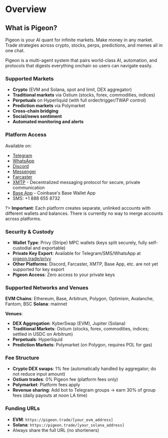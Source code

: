 # Overview

## What is Pigeon?

Pigeon is your AI quant for infinite markets. Make money in any market. Trade strategies across crypto, stocks, perps, predictions, and memes all in one chat.

Pigeon is a multi-agent system that pairs world-class AI, automation, and protocols that digests everything onchain so users can navigate easily.

### Supported Markets

- **Crypto** (EVM and Solana, spot and limit, DEX aggregator)
- **Traditional markets** via Ostium (stocks, forex, commodities, indices)
- **Perpetuals** on Hyperliquid (with full order/trigger/TWAP control)
- **Prediction markets** via Polymarket
- **Cross-chain bridging**
- **Social/news sentiment**
- **Automated monitoring and alerts**

### Platform Access

Available on:
- [Telegram](https://t.me/pigeon_trade_bot)
- [WhatsApp](https://wa.me/17813300607)
- [Discord](https://discord.com/oauth2/authorize?client_id=1390098020598550559&permissions=1126176932482112&integration_type=0&scope=bot)
- [Messenger](https://www.facebook.com/profile.php?id=61578109435276)
- [Farcaster](https://farcaster.xyz/pigeontrade)
- [XMTP](https://xmtp.chat/0xC410943B356321a3bBDFBC150D743480BF123370) - Decentralized messaging protocol for secure, private communication
- [Base App](https://join.base.app/) - Coinbase's Base Wallet App
- SMS: +1 888 655 8732

?> **Important**: Each platform creates separate, unlinked accounts with different wallets and balances. There is currently no way to merge accounts across platforms.

### Security & Custody

- **Wallet Type**: Privy (Stripe) MPC wallets (keys split securely, fully self-custodial and exportable)
- **Private Key Export**: Available for Telegram/SMS/WhatsApp at [pigeon.trade/privy](https://pigeon.trade/privy)
- **Other Platforms**: Discord, Farcaster, XMTP, Base App, etc. are not yet supported for key export
- **Pigeon Access**: Zero access to your private keys

### Supported Networks and Venues

**EVM Chains**: Ethereum, Base, Arbitrum, Polygon, Optimism, Avalanche, Fantom, BSC
**Solana**: mainnet

**Venues**:
- **DEX Aggregation**: KyberSwap (EVM), Jupiter (Solana)
- **Traditional Markets**: Ostium (stocks, forex, commodities, indices; settled in USDC on Arbitrum)
- **Perpetuals**: Hyperliquid
- **Prediction Markets**: Polymarket (on Polygon, requires POL for gas)

### Fee Structure

- **Crypto DEX swaps**: 1% fee (automatically handled by aggregator; do not reduce input amount)
- **Ostium trades**: 0% Pigeon fee (platform fees only)
- **Polymarket**: Platform fees apply
- **Revenue sharing**: Add bot to Telegram groups → earn 30% of group fees (daily payouts at noon LA time)

### Funding URLs

- **EVM**: `https://pigeon.trade/[your_evm_address]`
- **Solana**: `https://pigeon.trade/[your_solana_address]`
- Always share the full URL (no shorteners)
